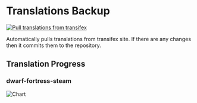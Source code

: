 # Translations Backup

[![Pull translations from transifex](https://github.com/dfint/translations-backup/actions/workflows/pull-translations.yml/badge.svg)](https://github.com/dfint/translations-backup/actions/workflows/pull-translations.yml)

Automatically pulls translations from transifex site. If there are any changes then it commits them to the repository.

## Translation Progress

### dwarf-fortress-steam

![Chart](https://quickchart.io/chart/render/sf-4c8a4e5e-03c8-4ba8-9d2f-8c48835edf3a)
<!--
### dwarf-fortress

![Chart](https://quickchart.io/chart/render/sf-a3baaba8-b8a0-47e1-a73c-3240a724a455)
-->